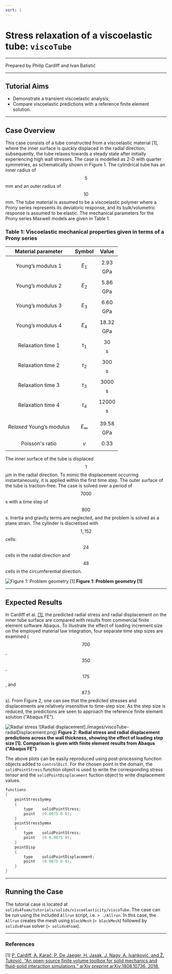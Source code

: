 ```yaml
---
sort: 1
---
```


# Stress relaxation of a viscoelastic tube: `viscoTube`

---

Prepared by Philip Cardiff and Ivan Batistić

---

## Tutorial Aims

- Demonstrate a transient viscoelastic analysis;
- Compare viscoelastic predictions with a reference finite element solution.

---

## Case Overview

This case consists of a tube constructed from a viscoelastic material [1], where
the inner surface is quickly displaced in the radial direction; subsequently,
the tube relaxes towards a steady state after initially experiencing high wall
stresses. The case is modelled as 2-D with quarter symmetries, as schematically
shown in Figure 1. The cylindrical tube has an inner radius of $$5$$ mm and an
outer radius of $$10$$ mm. The tube material is assumed to be a viscoelastic
polymer where a Prony series represents its deviatoric response, and its
bulk/volumetric response is assumed to be elastic. The mechanical parameters for
the Prony series Maxwell models are given in Table 1.

### Table 1: Viscoelastic mechanical properties given in terms of a Prony series

|    Material parameter     |     Symbol     |     Value     |
| :-----------------------: | :------------: | :-----------: |
|     Young’s modulus 1     |    $$E_1$$     | $$2.93$$ GPa  |
|     Young’s modulus 2     |    $$E_2$$     | $$5.86$$ GPa  |
|     Young’s modulus 3     |    $$E_3$$     | $$6.60$$ GPa  |
|     Young’s modulus 4     |    $$E_4$$     | $$18.32$$ GPa |
|     Relaxation time 1     |   $$\tau_1$$   |   $$30$$ s    |
|     Relaxation time 2     |   $$\tau_2$$   |   $$300$$ s   |
|     Relaxation time 3     |   $$\tau_3$$   |  $$3000$$ s   |
|     Relaxation time 4     |   $$\tau_4$$   |  $$12000$$ s  |
|                           |                |               |
| _Relaxed_ Young’s modulus | $$E_{\infty}$$ | $$39.58$$ GPa |
|      Poisson's ratio      |    $$\nu$$     |   $$0.33$$    |

The inner surface of the tube is displaced $$1$$ µm in the radial direction. To
mimic the displacement occurring instantaneously, it is applied within the first
time step. The outer surface of the tube is traction-free. The case is solved
over a period of $$7000$$ s with a time step of $$800$$ s. Inertia and gravity
terms are neglected, and the problem is solved as a plane strain. The cylinder
is discretised with $$1,152$$ cells: $$24$$ cells in the radial direction and
$$48$$ cells in the circumferential direction.

![Figure 1: Problem geometry [1]](./images/viscoTube-geometry.png)
**Figure 1: Problem geometry [1]**

---

## Expected Results

In Cardiff et al. [[1]](https://arxiv.org/abs/1808.10736), the predicted radial
stress and radial displacement on the inner tube surface are compared with
results from commercial finite element software Abaqus. To illustrate the effect
of loading increment size on the employed material law integration, four
separate time step sizes are examined ($$700$$, $$350$$, $$175$$, and $$87.5$$
s). From Figure 2, one can see that the predicted stresses and displacements are
relatively insensitive to time-step size. As the step size is reduced, the
predictions are seen to approach the reference finite element solution ("Abaqus
FE").

![Radial stress](./images/viscoTube-radialStress.png)
![Radial displacement]./images/viscoTube-radialDisplacement.png)
**Figure 2: Radial stress and radial displacement predictions across the wall
thickness, showing the effect of loading step size [1]. Comparison is given with
finite element results from Abaqus ("Abaqus FE")**

The above plots can be easily reproduced using post-processing function objects
added to `controlDict`. For the chosen point in the domain, the
`solidPointStress` function object is used to write the corresponding stress
tensor and the `solidPointDisplacement` fuction object to write displacement
values.

```c++
functions
{
    pointStressSymmy
    {
        type    solidPointStress;
        point   (0.0075 0 0);
    }
    pointStressSymmx
    {
        type    solidPointStress;
        point   (0 0.0075 0);
    }
    pointDisp
    {
        type    solidPointDisplacement;
        point   (0.0075 0 0);
    }
}
```

---

## Running the Case

The tutorial case is located at
`solids4foam/tutorials/solids/viscoelasticity/viscoTube`. The case can be run
using the included `Allrun` script, i.e. `> ./Allrun`. In this case, the
`Allrun` creates the mesh using `blockMesh` (`> blockMesh`) followed by
`solids4Foam` solver (`> solids4Foam`).

---

### References

[1]
[P. Cardiff, A. Karač, P. De Jaeger, H. Jasak, J. Nagy, A. Ivanković, and Ž.
Tuković, “An open-source finite volume toolbox for solid mechanics and
fluid-solid interaction simulations,” arXiv preprint arXiv:1808.10736,
2018.](https://arxiv.org/abs/1808.10736)
